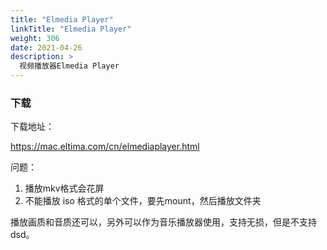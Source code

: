 ```yaml
---
title: "Elmedia Player"
linkTitle: "Elmedia Player"
weight: 306
date: 2021-04-26
description: >
  视频播放器Elmedia Player
---
```


### 下载

下载地址：

https://mac.eltima.com/cn/elmediaplayer.html

问题：

1. 播放mkv格式会花屏
2. 不能播放 iso 格式的单个文件，要先mount，然后播放文件夹

播放画质和音质还可以，另外可以作为音乐播放器使用，支持无损，但是不支持 dsd。





